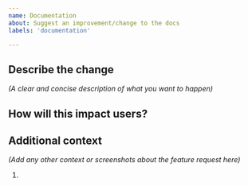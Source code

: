 ```yaml
---
name: Documentation
about: Suggest an improvement/change to the docs
labels: 'documentation'

---
```



## Describe the change
*(A clear and concise description of what you want to happen)*


## How will this impact users?



## Additional context
*(Add any other context or screenshots about the feature request here)*

1. 

